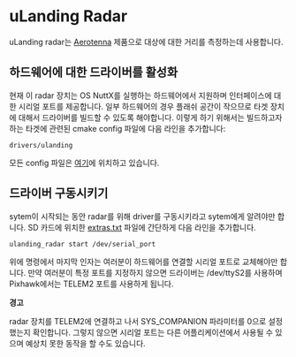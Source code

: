 # uLanding Radar

uLanding radar는 [Aerotenna](http://aerotenna.com/sensors/) 제품으로 대상에 대한 거리를 측정하는데 사용합니다.


## 하드웨어에 대한 드라이버를 활성화
현재 이 radar 장치는 OS NuttX를 실행하는 하드웨어에서 지원하며 인터페이스에 대한 시리얼 포트를 제공합니다. 일부 하드웨어의 경우 플래쉬 공간이 작으므로 타겟 장치에 대해서 드라이버를 빌드할 수 있도록 해야합니다.
이렇게 하기 위해서는 빌드하고자 하는 타겟에 관련된 cmake config 파일에 다음 라인을 추가합니다:
```
drivers/ulanding
```

모든 config 파일은 [여기](https://github.com/PX4/Firmware/tree/master/cmake/configs)에 위치하고 있습니다.

## 드라이버 구동시키기
sytem이 시작되는 동안 radar를 위해 driver를 구동시키라고 sytem에게 알려야만 합니다.
SD 카드에 위치한 [extras.txt](../advanced/system_startup.md) 파일에 간단하게 다음 라인을 추가합니다.
```
ulanding_radar start /dev/serial_port
```

위에 명령에서 마지막 인자는 여러분이 하드웨어를 연결할 시리얼 포트로 교체해야만 합니다.
만약 여러분이 특정 포트를 지정하지 않으면 드라이버는 /dev/ttyS2를 사용하며 Pixhawk에서는 TELEM2 포트를 사용하게 됩니다.

**경고**

radar 장치를 TELEM2에 연결하고 나서 SYS_COMPANION 파라미터를 0으로 설정했는지 확인합니다. 그렇지 않으면 시리얼 포트는 다른 어플리케이션에서 사용될 수 있으며 예상치 못한 동작을 할 수도 있습니다.

